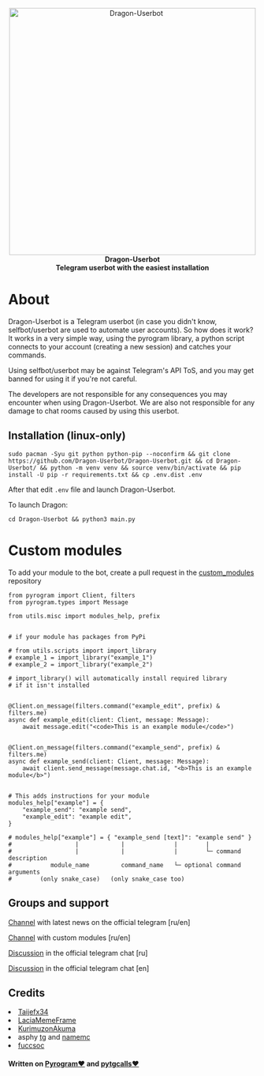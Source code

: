 <p align="center">
        <img src="https://telegra.ph/file/97ba4adfdf5ac59a213d9.png" width="500" alt="Dragon-Userbot">
    </a>
    <br>
    <b>Dragon-Userbot</b>
    <br>
    <b>Telegram userbot with the easiest installation</b>
    <br>
</p>

<h1>About</h1>
<p>Dragon-Userbot is a Telegram userbot (in case you didn't know, selfbot/userbot are used to automate user accounts).
So how does it work? It works in a very simple way, using the pyrogram library, a python script connects to your account (creating a new session) and catches your commands.

Using selfbot/userbot may be against Telegram's API ToS, and you may get banned for using it if you're not careful.

The developers are not responsible for any consequences you may encounter when using Dragon-Userbot. We are also not
responsible for any damage to chat rooms caused by using this userbot.</p>

<h2>Installation (linux-only)</h2>

<pre><code>sudo pacman -Syu git python python-pip --noconfirm && git clone https://github.com/Dragon-Userbot/Dragon-Userbot.git && cd Dragon-Userbot/ && python -m venv venv && source venv/bin/activate && pip install -U pip -r requirements.txt && cp .env.dist .env</code></pre>

After that edit `.env` file and launch Dragon-Userbot.

To launch Dragon:

<pre><code>cd Dragon-Userbot && python3 main.py</code></pre>

<h1>Custom modules</h1>

<p>To add your module to the bot, create a pull request in the <a href='https://github.com/Dragon-Userbot/custom_modules/'>custom_modules</a> repository</p>

```python3
from pyrogram import Client, filters
from pyrogram.types import Message

from utils.misc import modules_help, prefix


# if your module has packages from PyPi

# from utils.scripts import import_library
# example_1 = import_library("example_1")
# example_2 = import_library("example_2")

# import_library() will automatically install required library
# if it isn't installed


@Client.on_message(filters.command("example_edit", prefix) & filters.me)
async def example_edit(client: Client, message: Message):
    await message.edit("<code>This is an example module</code>")


@Client.on_message(filters.command("example_send", prefix) & filters.me)
async def example_send(client: Client, message: Message):
    await client.send_message(message.chat.id, "<b>This is an example module</b>")


# This adds instructions for your module
modules_help["example"] = {
    "example_send": "example send",
    "example_edit": "example edit",
}

# modules_help["example"] = { "example_send [text]": "example send" }
#                  |            |              |        |
#                  |            |              |        └─ command description
#           module_name         command_name   └─ optional command arguments
#        (only snake_case)   (only snake_case too)
```

<h2>Groups and support</h2>
<p><a href='https://t.me/Dragon_Userb0t'>Channel</a> with latest news on the official telegram [ru/en]</p>

<p><a href='https://t.me/Dragon_Userb0t_modules'>Channel</a> with custom modules [ru/en] </p>

<p><a href='https://t.me/Dragon_Userb0t_chat'>Discussion</a> in the official telegram chat [ru]</p>

<p><a href='https://t.me/Dragon_Userbot_ch0t_en'>Discussion</a> in the official telegram chat [en]</p>

<h2>Credits</h2>
<nav>
<li><a href='https://github.com/Taijefx34'>Taijefx34</a></li>
<li><a href='https://github.com/LaciaMemeFrame'>LaciaMemeFrame</a></li>
<li><a href="https://github.com/KurimuzonAkuma">KurimuzonAkuma</a></li>
<li>asphy <a href='https://t.me/LKRinternationalrunetcomphinc'>tg</a> and <a href='https://ru.namemc.com/profile/asphyxiamywife.1'>namemc</a></li>
<li><a href='http://t.me/fuccsoc2'>fuccsoc</a></li>
</nav>
<h4>Written on <a href='https://github.com/KurimuzonAkuma/pyrogram'>Pyrogram❤️</a> and <a href='https://github.com/MarshalX/tgcalls/tree/main/pytgcalls'>pytgcalls❤️</a></h4>
